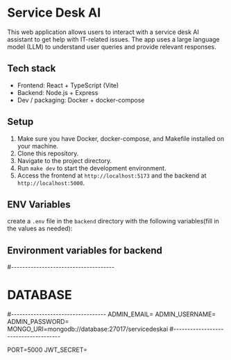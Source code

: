 # Service Desk AI

This web application allows users to interact with a service desk AI assistant to get help with IT-related issues. The app uses a large language model (LLM) to understand user queries and provide relevant responses.

## Tech stack
- Frontend: React + TypeScript (Vite)
- Backend: Node.js + Express
- Dev / packaging: Docker + docker-compose  

## Setup
1. Make sure you have Docker, docker-compose, and Makefile installed on your machine.
2. Clone this repository.
3. Navigate to the project directory.
4. Run `make dev` to start the development environment.
5. Access the frontend at `http://localhost:5173` and the backend at `http://localhost:5000`.

## ENV Variables
create a `.env` file in the `backend` directory with the following variables(fill in the values as needed):
## Environment variables for backend


#-------------------------------------
# DATABASE
#----------------------------------
ADMIN_EMAIL=
ADMIN_USERNAME=
ADMIN_PASSWORD=
MONGO_URI=mongodb://database:27017/servicedeskai
#-------------------------------------


PORT=5000
JWT_SECRET=